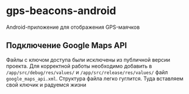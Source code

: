 # gps-beacons-android
Android-приложение для отображения GPS-маячков

## Подключение Google Maps API
Файлы с ключом доступа были исключены из публичной версии проекта. Для корректной работы необходимо добавить
в `/app/src/debug/res/values/` и `/app/src/release/res/values/` файл `google_maps_api.xml`. Структура файла легко гуглится. Туда вставляем свой ключик и радуемся жизни